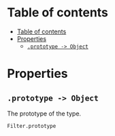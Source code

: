 
# Table of contents

- [Table of contents](#table-of-contents)
- [Properties](#properties)
  - [`.prototype -> Object`](#prototype---object)

# Properties

## `.prototype -> Object`

The prototype of the type.

```lxm
Filter.prototype
```
